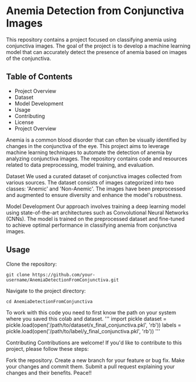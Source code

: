 # Anemia Detection from Conjunctiva Images
This repository contains a project focused on classifying anemia using conjunctiva images. The goal of the project is to develop a machine learning model that can accurately detect the presence of anemia based on images of the conjunctiva.

## Table of Contents

- Project Overview
- Dataset
- Model Development
- Usage
- Contributing
- License
- Project Overview
  
Anemia is a common blood disorder that can often be visually identified by changes in the conjunctiva of the eye. This project aims to leverage machine learning techniques to automate the detection of anemia by analyzing conjunctiva images. The repository contains code and resources related to data preprocessing, model training, and evaluation.

Dataset
We used a curated dataset of conjunctiva images collected from various sources. The dataset consists of images categorized into two classes: 'Anemic' and 'Non-Anemic'. The images have been preprocessed and augmented to ensure diversity and enhance the model's robustness.

Model Development
Our approach involves training a deep learning model using state-of-the-art architectures such as Convolutional Neural Networks (CNNs). The model is trained on the preprocessed dataset and fine-tuned to achieve optimal performance in classifying anemia from conjunctiva images.

## Usage
Clone the repository:

```
git clone https://github.com/your-username/AnemiaDetectionFromConjunctiva.git
```
Navigate to the project directory:
```
cd AnemiaDetectionFromConjunctiva
```
To work with this code you need to first know the path on your system where you saved this colab and dataset.
'''
import pickle
dataset = pickle.load(open('/path/to/dataset/x_final_conjunctiva.pkl', 'rb'))
labels = pickle.load(open('/path/to/label/y_final_conjunctiva.pkl', 'rb'))
'''

Contributing
Contributions are welcome! If you'd like to contribute to this project, please follow these steps:

Fork the repository.
Create a new branch for your feature or bug fix.
Make your changes and commit them.
Submit a pull request explaining your changes and their benefits.
Peace!!  
